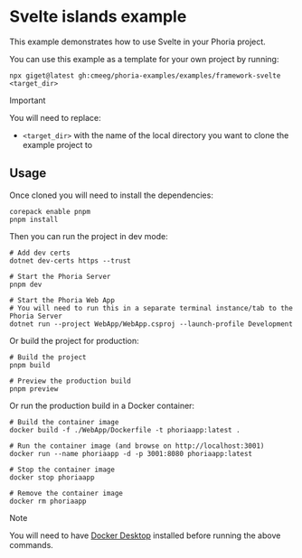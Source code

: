 # Svelte islands example

This example demonstrates how to use Svelte in your Phoria project.

You can use this example as a template for your own project by running:

```shell
npx giget@latest gh:cmeeg/phoria-examples/examples/framework-svelte <target_dir>
```

> [!IMPORTANT]
> You will need to replace:
> * `<target_dir>` with the name of the local directory you want to clone the example project to

## Usage

Once cloned you will need to install the dependencies:

```shell
corepack enable pnpm
pnpm install
```

Then you can run the project in dev mode:

```shell
# Add dev certs
dotnet dev-certs https --trust

# Start the Phoria Server
pnpm dev

# Start the Phoria Web App
# You will need to run this in a separate terminal instance/tab to the Phoria Server
dotnet run --project WebApp/WebApp.csproj --launch-profile Development
```

Or build the project for production:

```shell
# Build the project
pnpm build

# Preview the production build
pnpm preview
```

Or run the production build in a Docker container:

```shell
# Build the container image
docker build -f ./WebApp/Dockerfile -t phoriaapp:latest .

# Run the container image (and browse on http://localhost:3001)
docker run --name phoriaapp -d -p 3001:8080 phoriaapp:latest

# Stop the container image
docker stop phoriaapp

# Remove the container image
docker rm phoriaapp
```

> [!NOTE]
> You will need to have [Docker Desktop](https://docs.docker.com/desktop/) installed before running the above commands.
